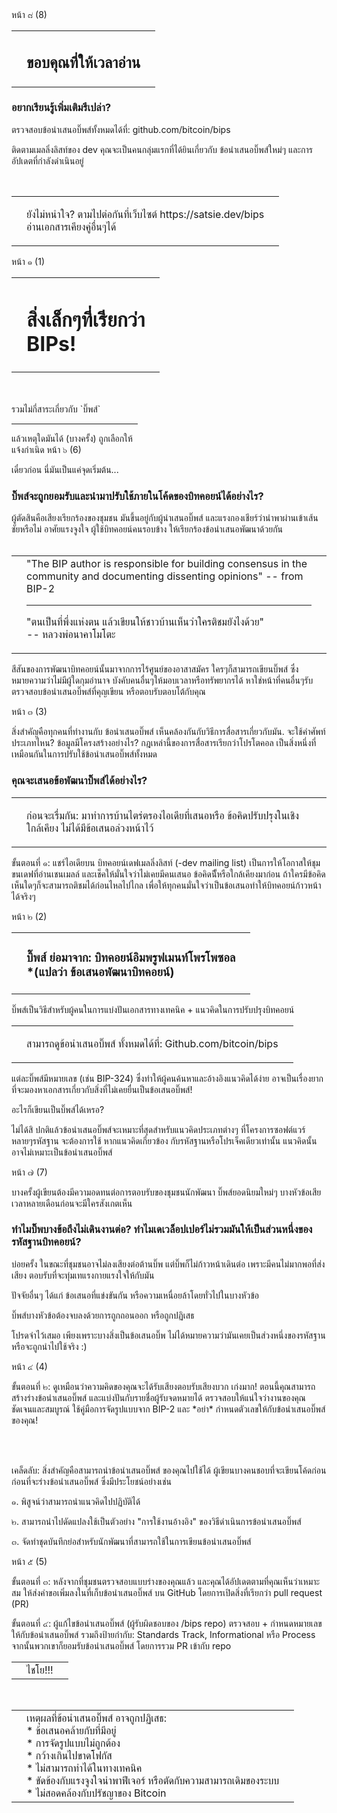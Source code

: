 <zine-page class="left th">
  <page-num>
    หน้า ๘ (8)
  </page-num>
  <table class="contents-centered">
    <tr>
      <td>
        <small-splash-left />
      </td>
      <td>
        <h2>
          ขอบคุณที่ให้เวลาอ่าน
        </h2>
      </td>
      <td>
        <small-splash-right />
      </td>
    </tr>
  </table>
  <h3>
    อยากเรียนรู้เพิ่มเติมรึเปล่า?
  </h3>
  <p class="text-left">
    <arrow-right class="first"/>
    ตรวจสอบข้อนำเสนอบิ๊พส์ทั้งหมดได้ที่:
    github.com/bitcoin/bips
  </p>
  <p class="text-left">
    <arrow-right class="second" />
    ติดตามเมลลิ่งลิสท์ของ <bitcoin></bitcoin> dev
    คุณจะเป็นคนกลุ่มแรกที่ได้ยินเกี่ยวกับ ข้อนำเสนอบิ๊พส์ใหม่ๆ
    และการอัปเดตที่กำลังดำเนินอยู่
  </p>
  <br />
  <div class="squiggly squiggly-1"></div>
  <div class="squiggly squiggly-2"></div>
  <table>
    <tr>
      <td>
        <div class="small squiggly-vert squiggly-vert-1"></div>
        <div class="small squiggly-vert squiggly-vert-2"></div>
      </td>
      <td>
        <p class="text-center">
          ยังไม่หนำใจ? ตามไปต่อกันที่เว็บไซต์
          https://satsie.dev/bips
          <br />
          อ่านเอกสารเคียงคู่อื่นๆได้
        </p>
      </td>
      <td>
        <div class="small squiggly-vert squiggly-vert-1"></div>
        <div class="small squiggly-vert squiggly-vert-2"></div>
      </td>
    </tr>
  </table>
  <div class="squiggly squiggly-1"></div>
  <div class="squiggly squiggly-2"></div>
</zine-page>

<zine-page class="right th">
  <page-num>
    หน้า ๑ (1)
  </page-num>
  <table>
    <tr>
      <td>
        <splash-left />
      </td>
      <td>
        <h1>
          สิ่งเล็กๆที่เรียกว่า
          <br />
          BIPs!
        </h1>
      </td>
      <td>
        <splash-left class="background-mirrored"/>
      </td>
    </tr>
  </table>
  <br />
  <br />
  รวมไม่กี่สาระเกี่ยวกับ `บิ๊พส์`
  <hr style="width: 40%"/>
  แล้วเหตุใดมันได้ (บางครั้ง) ถูกเลือกให้
  <br />
  แจ้งกำเนิด
</zine-page>

<zine-page class="left th">
  <page-num>
    หน้า ๖ (6)
  </page-num>
  <p class="text-center">
    เดี๋ยวก่อน นี่มันเป็นแค่จุดเริ่มต้น...
  </p>
  <h3>
    บิ๊พส์จะถูกยอมรับและนำมาปรับใช้ภายในโค้ดของบิทคอยน์ได้อย่างไร?
  </h3>
  ผู้ตัดสินคือเสียงเรียกร้องของชุมชน มันขึ้นอยู่กับผู้นำเสนอบิ๊พส์
  และแรงกองเชียร์ว่านำพาผ่านเข้าเส้นชัยหรือไม่ อาศัยแรงจูงใจ
  ผู้ใช้บิทคอยน์คนรอบข้าง ให้เรียกร้องข้อนำเสนอพัฒนาด้วยกัน
  <br />
  <br />
  <div class="squiggly squiggly-1"></div>
  <div class="squiggly squiggly-2"></div>
  <table>
    <tr>
      <td>
        <div class="x-large squiggly-vert squiggly-vert-1"></div>
        <div class="x-large squiggly-vert squiggly-vert-2"></div>
      </td>
      <td>
        "The BIP author is responsible for building consensus
        in the community and documenting dissenting opinions"
        -- from BIP-2
        <hr />
        <p>
          "ตนเป็นที่พึ่งแห่งตน แล้วเขียนให้ชาวบ้านเห็นว่าใครติชมยังไงด้วย"
          <br />
          -- หลวงพ่อนาคาโมโตะ
        </p>
      </td>
      <td>
        <div class="x-large squiggly-vert squiggly-vert-1"></div>
        <div class="x-large squiggly-vert squiggly-vert-2"></div>
      </td>
    </tr>
  </table>
  <div class="squiggly squiggly-1"></div>
  <div class="squiggly squiggly-2"></div>
  <p>
    สีสันของการพัฒนาบิทคอยน์นั้นมาจากการไร้ศูนย์ของอาสาสมัคร ใครๆก็สามารถเขียนบิ๊พส์
    ซึ่งหมายความว่าไม่มีผู้ใดกุมอำนาจ บังคับคนอื่นๆให้มอบเวลาหรือทรัพยากรได้
    หาใช่หน้าที่คนอื่นๆรับตรวจสอบข้อนำเสนอบิ๊พส์ที่คุญเขียน หรือตอบรับตอบโต้กับคุณ
  </p>
</zine-page>

<zine-page class="right th">
  <page-num>
    หน้า ๓ (3)
  </page-num>
  <p>
    สิ่งสำคัญคือทุกคนที่ทำงานกับ ข้อนำเสนอบิ๊พส์
    เห็นคล้องกันกับวิธีการสื่อสารเกี่ยวกับมัน.
    จะใช้คำศัพท์ประเภทไหน? ข้อมูลมีโครงสร้างอย่างไร?
    กฎเหล่านี้ของการสื่อสารเรียกว่าโปรโตคอล
    เป็นสิ่งหนึ่งที่เหมือนกันในการปรับใช้ข้อนำเสนอบิ๊พส์ทั้งหมด
  </p>
  <h3>
    คุณจะเสนอข้อพัฒนาบิ๊พส์ได้อย่างไร?
  </h3>
  <div class="squiggly squiggly-1"></div>
  <div class="squiggly squiggly-2"></div>
  <table>
    <tr>
      <td>
        <div class="medium squiggly-vert squiggly-vert-1"></div>
        <div class="medium squiggly-vert squiggly-vert-2"></div>
      </td>
      <td>
        <p>
          ก่อนจะเรื่มกัน: มาทำการบ้านไตร่ตรองไอเดียที่เสนอหรือ
          ข้อคิดปรับปรุงในเชิงใกล้เคียง ไม่ได้มีข้อเสนอล่วงหน้าไว้
        </p>
      </td>
      <td>
        <div class="medium squiggly-vert squiggly-vert-1"></div>
        <div class="medium squiggly-vert squiggly-vert-2"></div>
      </td>
    </tr>
  </table>
  <div class="squiggly squiggly-1"></div>
  <div class="squiggly squiggly-2"></div>
  <p>
    ขั้นตอนที่ ๑: แชร์ไอเดียบน บิทคอยน์เดฟเมลลิ่งลิสท์ (<bitcoin></bitcoin>-dev mailing list)
    เป็นการให้โอกาสให้ชุมขนเดฟที่อ่านเชนเมลล์ และเช็คให้มั่นใจว่าไม่เคยมีคนเสนอ
    ข้อคิดนีั้หรือใกล้เคียงมาก่อน ถ้าใครมีข้อคิดเห็นใดๆก็จะสามารถติชมได้ก่อนไหลไปไกล
    เพื่อให้ทุกคนมั่นใจว่าเป็นข้อเสนอทำให้บิทคอยน์ก้าวหน้าได้จริงๆ
  </p>
</zine-page>

<zine-page class="left th">
  <page-num>
    หน้า ๒ (2)
  </page-num>
  <table class="contents-centered">
    <tr>
      <td>
        <small-splash-left />
      </td>
      <td>
        <h3 class="text-center">
          บิ๊พส์ ย่อมาจาก: บิทคอยน์อิมพรูฟเมนท์โพรโพซอล
          <br />
          <span class="translator-note">*(แปลว่า ข้อเสนอพัฒนาบิทคอยน์)</span>
        </h3>
      </td>
      <td>
        <small-splash-right />
      </td>
    </tr>
  </table>
  <p>
    บิ๊พส์เป็นวิธีสำหรับผู้คนในการแบ่งปันเอกสารทางเทคนิค
    + แนวคิดในการปรับปรุงบิทคอยน์
  </p>
  <div class="squiggly squiggly-1"></div>
  <div class="squiggly squiggly-2"></div>
  <table>
    <tr>
      <td>
        <div class="x-small squiggly-vert squiggly-vert-1"></div>
        <div class="x-small squiggly-vert squiggly-vert-2"></div>
      </td>
      <td>
        <p class="text-center">
          สามารถดูข้อนำเสนอบิ๊พส์ ทั้งหมดได้ที่:
          Github.com/bitcoin/bips
        </p>
      </td>
      <td>
        <div class="x-small squiggly-vert squiggly-vert-1"></div>
        <div class="x-small squiggly-vert squiggly-vert-2"></div>
      </td>
    </tr>
  </table>
  <div class="squiggly squiggly-1"></div>
  <div class="squiggly squiggly-2"></div>
  <p>
    แต่ละบิ๊พส์มีหมายเลข (เช่น BIP-324) ซึ่งทำให้ผู้คนค้นหาและอ้างอิงแนวคิดได้ง่าย
    อาจเป็นเรื่องยากที่จะมองหาเอกสารเกี่ยวกับสิ่งที่ไม่เคยยื่นเป็นข้อเสนอบิ๊พส์!
  </p>
  <p class="text-center">
    อะไรก็เขียนเป็นบิ๊พส์ได้เหรอ?
  </p>
  <p>
    ไม่ได้สิ ปกติแล้วข้อนำเสนอบิ๊พส์จะเหมาะที่สุดสำหรับแนวคิดประเภทต่างๆ
    ที่โครงการซอฟต์แวร์หลายๆรหัสฐาน จะต้องการใช้ หากแนวคิดเกี่ยวข้อง
    กับรหัสฐานหรือโปรเจ็คเดียวเท่านั้น แนวคิดนั้นอาจไม่เหมาะเป็นข้อนำเสนอบิ๊พส์
  </p>
</zine-page>

<zine-page class="right th">
  <page-num>
    หน้า ๗ (7)
  </page-num>
  <p class="text-center">
    บางครั้งผู้เขียนต้องมีความอดทนต่อการตอบรับของชุมชนนักพัฒนา
    บิ๊พส์ยอดนิยมใหม่ๆ บางหัวข้อเสียเวลาหลายเดือนก่อนจะมีใครสังเกตเห็น
  </p>
  <h3>
    ทำไมบิ๊พบางข้อถึงไม่เดินงานต่อ?
    ทำไมเดเวล็อปเปอร์ไม่รวมมันให้เป็นส่วนหนึ่งของรหัสฐานบิทคอยน์?
  </h3>
  <p>
    บ่อยครั้ง ในขณะที่ชุมชนอาจไม่ลงเสียงต่อต้านบิ๊พ
    แต่บิ๊พก็ไม่ก้าวหน้าเดินต่อ เพราะมีคนไม่มากพอที่ส่งเสียง
    ตอบรับที่จะทุ่มเทแรงกายแรงใจให้กับมัน
  </p>
  <p>
    ปัจจัยอื่นๆ ได้แก่ ข้อเสนอที่แข่งขันกัน หรือความเหนื่อยล้าโดยทั่วไปในบางหัวข้อ
  </p>
  <p>
    บิ๊พส์บางหัวข้อต้องจบลงด้วยการถูกถอนออก หรือถูกปฏิเสธ
  </p>
  <p class="text-center">
    โปรดจำไว้เสมอ เพียงเพราะบางสิ่งเป็นข้อเสนอบิ๊พ
    ไม่ได้หมายความว่ามันเคยเป็นส่วงหนึ่งของรหัสฐานหรือจะถูกนำไปใช้จริง :)
  </p>
</zine-page>

<zine-page class="left th">
  <page-num>
    หน้า ๔ (4)
  </page-num>
  <p>
    ขั้นตอนที่ ๒: ดูเหมือนว่าความคิดของคุณจะได้รับเสียงตอบรับเสียงบวก เก่งมาก!
    ตอนนี้คุณสามารถสร้างร่างข้อนำเสนอบิ๊พส์ และแบ่งปันกับรายชื่อผู้รับจดหมายได้
    ตรวจสอบให้แน่ใจว่างานของคุณชัดเจนและสมบูรณ์
    ใช้คู่มือการจัดรูปแบบจาก BIP-2 และ *อย่า* กำหนดตัวเลขให้กับข้อนำเสนอบิ๊พส์ของคุณ!
  </p>
  <br />
  <div class="squiggly squiggly-1"></div>
  <div class="squiggly squiggly-2"></div>
  <br />
  <p>
    เคล็ดลับ: สิ่งสำคัญคือสามารถนำข้อนำเสนอบิ๊พส์ ของคุณไปใช้ได้
    ผู้เขียนบางคนชอบที่จะเขียนโค้ดก่อน ก่อนที่จะร่างข้อนำเสนอบิ๊พส์
    ซึ่งมีประโยชน์อย่างเช่น
  </p>
  <p class="text-left">
    ๑. พิสูจน์ว่าสามารถนำแนวคิดไปปฏิบัติได้
  </p>
  <p class="text-left">
    ๒. สามารถนำไปดัดแปลงใช้เป็นตัวอย่าง "การใช้งานอ้างอิง"
    ของวิธีดำเนินการข้อนำเสนอบิ๊พส์
  </p>
  <p class="text-left">
    ๓. จัดทำชุดบันทึกย่อสำหรับนักพัฒนาที่สามารถใช้ในการเขียนข้อนำเสนอบิ๊พส์
  </p>
</zine-page>

<zine-page class="right th">
  <page-num>
    หน้า ๕ (5)
  </page-num>
  <p>
    ขั้นตอนที่ ๓: หลังจากที่ชุมชนตรวจสอบแบบร่างของคุณแล้ว
    และคุณได้อัปเดตตามที่คุณเห็นว่าเหมาะสม
    ให้ส่งคำขอเพิ่มลงในที่เก็บข้อนำเสนอบิ๊พส์ บน GitHub
    โดยการเปิดสิ่งที่เรียกว่า pull request (PR)
  </p>
  <p>
    ขั้นตอนที่ ๔: ผู้แก้ไขข้อนำเสนอบิ๊พส์ (ผู้รับผิดชอบของ <bitcoin></bitcoin>/bips repo)
    ตรวจสอบ + กำหนดหมายเลขให้กับข้อนำเสนอบิ๊พส์ รวมถึงป้ายกำกับ:
    Standards Track, Informational หรือ Process
    จากนั้นพวกเขาก็ยอมรับข้อนำเสนอบิ๊พส์ โดยการรวม PR เข้ากับ repo
  </p>
  <table class="contents-centered">
    <tr>
      <td>
        <small-splash-left />
      </td>
      <td>
        ไชโย!!!
      </td>
      <td>
        <small-splash-right />
      </td>
    </tr>
  </table>
  <br />
  <div class="squiggly squiggly-1"></div>
  <div class="squiggly squiggly-2"></div>
  <table>
    <tr>
      <td>
        <div class="x-large squiggly-vert squiggly-vert-1"></div>
        <div class="x-large squiggly-vert squiggly-vert-2"></div>
      </td>
      <td class="text-left">
        เหตุผลที่ข้อนำเสนอบิ๊พส์ อาจถูกปฏิเสธ:
        <br />
        * ข้อเสนอคล้ายกับที่มีอยู่
        <br />
        * การจัดรูปแบบไม่ถูกต้อง
        <br />
        * กว้างเกินไปขาดโฟกัส
        <br />
        * ไม่สามารถทำได้ในทางเทคนิค
        <br />
        * ขัดข้องกับแรงจูงใจนำพาฟีเจอร์ หรือตัดกับความสามารถเดิมของระบบ
        <br />
        * ไม่สอดคล้องกับปรัชญาของ Bitcoin
        <br />
      </td>
      <td>
        <div class="x-large squiggly-vert squiggly-vert-1"></div>
        <div class="x-large squiggly-vert squiggly-vert-2"></div>
      </td>
    </tr>
  </table>
  <div class="squiggly squiggly-1"></div>
  <div class="squiggly squiggly-2"></div>
</zine-page>
